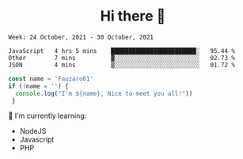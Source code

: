 <h1  align='center'> Hi there 👋 </h1>

<p align='center'> </p>

<!--START_SECTION:waka-->
```text
Week: 24 October, 2021 - 30 October, 2021

JavaScript   4 hrs 5 mins    ████████████████████████░   95.44 % 
Other        7 mins          ▓░░░░░░░░░░░░░░░░░░░░░░░░   02.73 % 
JSON         4 mins          ▒░░░░░░░░░░░░░░░░░░░░░░░░   01.72 % 
```
<!--END_SECTION:waka-->

```javascript
const name = 'Fauzaro01'
if (!name = '') {
  console.log("I'm ${name}, Nice to meet you all!"))
 }
```

:page_with_curl: I'm currently learning:
- NodeJS
- Javascript
- PHP

